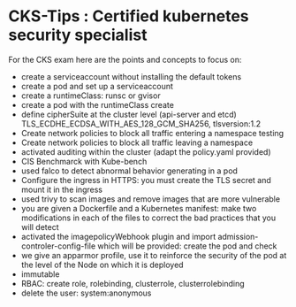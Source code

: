 # CKS-Tips : Certified kubernetes security specialist

For the CKS exam here are the points and concepts to focus on:
- create a serviceaccount without installing the default tokens
- create a pod and set up a serviceaccount
- create a runtimeClass: runsc or gvisor
- create a pod with the runtimeClass create
- define cipherSuite at the cluster level (api-server and etcd) TLS_ECDHE_ECDSA_WITH_AES_128_GCM_SHA256, tlsversion:1.2
- Create network policies to block all traffic entering a namespace testing
- Create network policies to block all traffic leaving a namespace
- activated auditing within the cluster (adapt the policy.yaml provided)
- CIS Benchmarck with Kube-bench
- used falco to detect abnormal behavior generating in a pod
- Configure the ingress in HTTPS: you must create the TLS secret and mount it in the ingress
- used trivy to scan images and remove images that are more vulnerable
- you are given a Dockerfile and a Kubernetes manifest: make two modifications in each of the files to correct the bad practices that you will detect
- activated the imagepolicyWebhook plugin and import admission-controler-config-file which will be provided: create the pod and check
- we give an apparmor profile, use it to reinforce the security of the pod at the level of the Node on which it is deployed
- immutable
- RBAC: create role, rolebinding, clusterrole, clusterrolebinding
- delete the user: system:anonymous

